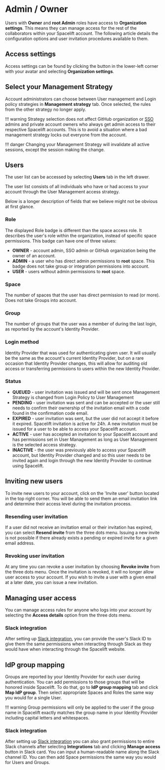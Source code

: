 # Admin / Owner

Users with **Owner** and **root Admin** roles have access to **Organization settings**. This means they can manage access for the rest of the collaborators within your Spacelift account. The following article details the configuration options and user invitation procedures available to them.

## Access settings

Access settings can be found by clicking the button in the lower-left corner with your avatar and selecting **Organization settings**.

## Select your Management Strategy

Account administrators can choose between User management and Login policy strategies in **Management strategy** tab. Once selected, the rules from the other strategy no longer apply.

!!! warning
    Strategy selection does not affect GitHub organization or [SSO](../../integrations/single-sign-on/README.md) admins and private account owners who always get admin access to their respective Spacelift accounts. This is to avoid a situation where a bad management strategy locks out everyone from the account.

!!! danger
    Changing your Management Strategy will invalidate all active sessions, except the session making the change.

## Users

The user list can be accessed by selecting **Users** tab in the left drawer.

The user list consists of all individuals who have or had access to your account through the User Management access strategy.

Below is a longer description of fields that we believe might not be obvious at first glance.

### Role

The displayed Role badge is different than the space access role. It describes the user's role within the organization, instead of specific space permissions. This badge can have one of three values:

- **OWNER** - account admin, SSO admin or GitHub organization being the owner of an account.
- **ADMIN** - a user who has direct admin permissions to **root** space. This badge does not take group or integration permissions into account.
- **USER** - users without admin permissions to **root** space.

### Space

The number of spaces that the user has direct permission to read (or more). Does not take Groups into account.

### Group

The number of groups that the user was a member of during the last login, as reported by the account's Identity Provider.

### Login method

Identity Provider that was used for authenticating given user. It will usually be the same as the account's current Identity Provider, but on a rare occasion that Identity Provider changes, this will allow for auditing old access or transferring permissions to users within the new Identity Provider.

### Status

- **QUEUED** - user invitation was issued and will be sent once Management Strategy is changed from Login Policy to User Management
- **PENDING** - user invitation was sent and can be accepted or the user still needs to confirm their ownership of the invitation email with a code found in the confirmation code email.
- **EXPIRED** - user invitation was sent, but the user did not accept it before it expired. Spacelift invitation is active for 24h. A new invitation must be issued for a user to be able to access your Spacelift account.
- **ACTIVE** - user has accepted an invitation to your Spacelift account and has permissions set in User Management as long as User Management is the selected access strategy.
- **INACTIVE** - the user was previously able to access your Spacelift account, but Identity Provider changed and so this user needs to be invited again and login through the new Identity Provider to continue using Spacelift.

## Inviting new users

To invite new users to your account, click on the 'Invite user' button located in the top right corner. You will be able to send them an email invitation link and determine their access level during the invitation process.

### Resending user invitation

If a user did not receive an invitation email or their invitation has expired, you can select **Resend invite** from the three dots menu. Issuing a new invite is not possible if there already exists a pending or expired invite for a given email address.

### Revoking user invitation

At any time you can revoke a user invitation by choosing **Revoke invite** from the three dots menu. Once the invitation is revoked, it will no longer allow user access to your account. If you wish to invite a user with a given email at a later date, you can issue a new invitation.

## Managing user access

You can manage access rules for anyone who logs into your account by selecting the **Access details** option from the three dots menu.

### Slack integration

After setting up [Slack integration](../../integrations/chatops/slack.md), you can provide the user's Slack ID to give them the same permissions when interacting through Slack as they would have when interacting through the Spacelift website.

## IdP group mapping

Groups are reported by your Identity Provider for each user during authentication. You can add permissions to those groups that will be honored inside Spacelift. To do that, go to **IdP group mapping** tab and click **Map IdP group**. Then select appropriate Spaces and Roles the same way you would for a single User.

!!! warning
    Group permissions will only be applied to the user if the group name in Spacelift exactly matches the group name in your Identity Provider including capital letters and whitespaces.

### Slack integration

After setting up [Slack integration](../../integrations/chatops/slack.md) you can also grant permissions to entire Slack channels after selecting **Integrations** tab and clicking **Manage access** button in Slack card. You can input a human-readable name along the Slack channel ID. You can then add Space permissions the same way you would for Users and Groups.

